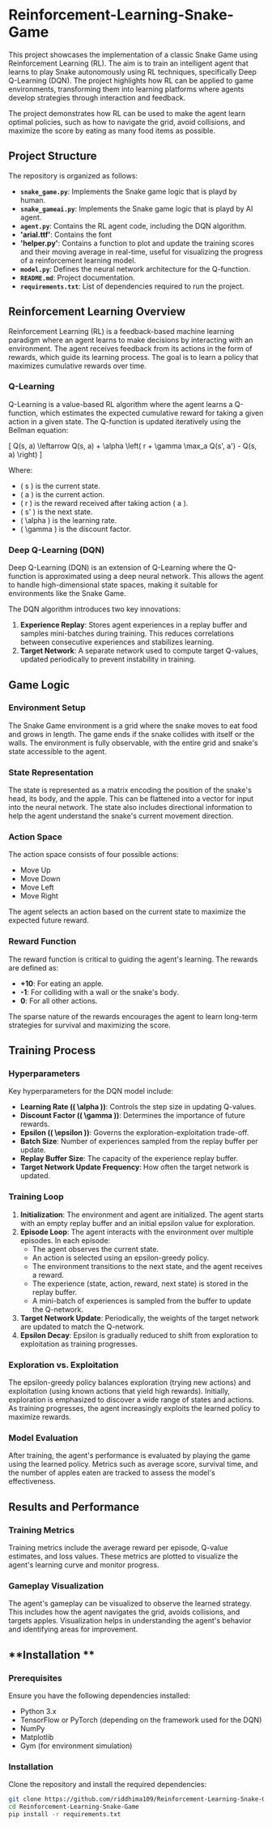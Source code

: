 # Reinforcement-Learning-Snake-Game

This project showcases the implementation of a classic Snake Game using Reinforcement Learning (RL). The aim is to train an intelligent agent that learns to play Snake autonomously using RL techniques, specifically Deep Q-Learning (DQN). The project highlights how RL can be applied to game environments, transforming them into learning platforms where agents develop strategies through interaction and feedback.

The project demonstrates how RL can be used to make the agent learn optimal policies, such as how to navigate the grid, avoid collisions, and maximize the score by eating as many food items as possible.

## **Project Structure**

The repository is organized as follows:

  - **`snake_game.py`**: Implements the Snake game logic that is playd by human.
  - **`snake_gameai.py`**: Implements the Snake game logic that is playd by AI agent.
  - **`agent.py`**: Contains the RL agent code, including the DQN algorithm.
  - **'arial.ttf'**: Contains the font
  - **'helper.py'**: Contains a function to plot and update the training scores and their moving average in real-time, useful for visualizing the progress of a reinforcement learning model.
  - **`model.py`**: Defines the neural network architecture for the Q-function.
  - **`README.md`**: Project documentation.
  - **`requirements.txt`**: List of dependencies required to run the project.

## **Reinforcement Learning Overview**

Reinforcement Learning (RL) is a feedback-based machine learning paradigm where an agent learns to make decisions by interacting with an environment. The agent receives feedback from its actions in the form of rewards, which guide its learning process. The goal is to learn a policy that maximizes cumulative rewards over time.

### **Q-Learning**

Q-Learning is a value-based RL algorithm where the agent learns a Q-function, which estimates the expected cumulative reward for taking a given action in a given state. The Q-function is updated iteratively using the Bellman equation:

\[
Q(s, a) \leftarrow Q(s, a) + \alpha \left( r + \gamma \max_a Q(s', a') - Q(s, a) \right)
\]

Where:
- \( s \) is the current state.
- \( a \) is the current action.
- \( r \) is the reward received after taking action \( a \).
- \( s' \) is the next state.
- \( \alpha \) is the learning rate.
- \( \gamma \) is the discount factor.

### **Deep Q-Learning (DQN)**

Deep Q-Learning (DQN) is an extension of Q-Learning where the Q-function is approximated using a deep neural network. This allows the agent to handle high-dimensional state spaces, making it suitable for environments like the Snake Game.

The DQN algorithm introduces two key innovations:
1. **Experience Replay**: Stores agent experiences in a replay buffer and samples mini-batches during training. This reduces correlations between consecutive experiences and stabilizes learning.
2. **Target Network**: A separate network used to compute target Q-values, updated periodically to prevent instability in training.

## **Game Logic**

### **Environment Setup**

The Snake Game environment is a grid where the snake moves to eat food and grows in length. The game ends if the snake collides with itself or the walls. The environment is fully observable, with the entire grid and snake's state accessible to the agent.

### **State Representation**

The state is represented as a matrix encoding the position of the snake's head, its body, and the apple. This can be flattened into a vector for input into the neural network. The state also includes directional information to help the agent understand the snake's current movement direction.

### **Action Space**

The action space consists of four possible actions:
- Move Up
- Move Down
- Move Left
- Move Right

The agent selects an action based on the current state to maximize the expected future reward.

### **Reward Function**

The reward function is critical to guiding the agent's learning. The rewards are defined as:
- **+10**: For eating an apple.
- **-1**: For colliding with a wall or the snake's body.
- **0**: For all other actions.

The sparse nature of the rewards encourages the agent to learn long-term strategies for survival and maximizing the score.

## **Training Process**

### **Hyperparameters**

Key hyperparameters for the DQN model include:
- **Learning Rate (\( \alpha \))**: Controls the step size in updating Q-values.
- **Discount Factor (\( \gamma \))**: Determines the importance of future rewards.
- **Epsilon (\( \epsilon \))**: Governs the exploration-exploitation trade-off.
- **Batch Size**: Number of experiences sampled from the replay buffer per update.
- **Replay Buffer Size**: The capacity of the experience replay buffer.
- **Target Network Update Frequency**: How often the target network is updated.

### **Training Loop**

1. **Initialization**: The environment and agent are initialized. The agent starts with an empty replay buffer and an initial epsilon value for exploration.
2. **Episode Loop**: The agent interacts with the environment over multiple episodes. In each episode:
   - The agent observes the current state.
   - An action is selected using an epsilon-greedy policy.
   - The environment transitions to the next state, and the agent receives a reward.
   - The experience (state, action, reward, next state) is stored in the replay buffer.
   - A mini-batch of experiences is sampled from the buffer to update the Q-network.
3. **Target Network Update**: Periodically, the weights of the target network are updated to match the Q-network.
4. **Epsilon Decay**: Epsilon is gradually reduced to shift from exploration to exploitation as training progresses.

### **Exploration vs. Exploitation**

The epsilon-greedy policy balances exploration (trying new actions) and exploitation (using known actions that yield high rewards). Initially, exploration is emphasized to discover a wide range of states and actions. As training progresses, the agent increasingly exploits the learned policy to maximize rewards.

### **Model Evaluation**

After training, the agent's performance is evaluated by playing the game using the learned policy. Metrics such as average score, survival time, and the number of apples eaten are tracked to assess the model's effectiveness.

## **Results and Performance**

### **Training Metrics**

Training metrics include the average reward per episode, Q-value estimates, and loss values. These metrics are plotted to visualize the agent's learning curve and monitor progress.

### **Gameplay Visualization**

The agent's gameplay can be visualized to observe the learned strategy. This includes how the agent navigates the grid, avoids collisions, and targets apples. Visualization helps in understanding the agent's behavior and identifying areas for improvement.

## **Installation **

### **Prerequisites**

Ensure you have the following dependencies installed:
- Python 3.x
- TensorFlow or PyTorch (depending on the framework used for the DQN)
- NumPy
- Matplotlib
- Gym (for environment simulation)

### **Installation**

Clone the repository and install the required dependencies:

```bash
git clone https://github.com/riddhima109/Reinforcement-Learning-Snake-Game.git
cd Reinforcement-Learning-Snake-Game
pip install -r requirements.txt
```


